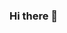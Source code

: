 ### Hi there 👋
<style type="text/css">
  h1, p {
    text-align: center;
    color: fuchsia;
  }

<h1>Hey, you! Welcome to my GitHub 🐙😸</h1>

</style>
<!--
**nichelicorn/nichelicorn** is a ✨ _special_ ✨ repository because its `README.md` (this file) appears on your GitHub profile.

Here are some ideas to get you started:

- 🔭 I’m currently working on ...
- 🌱 I’m currently learning ...
- 👯 I’m looking to collaborate on ...
- 🤔 I’m looking for help with ...
- 💬 Ask me about ...
- 📫 How to reach me: ...
- 😄 Pronouns: ...
- ⚡ Fun fact: ...
-->
